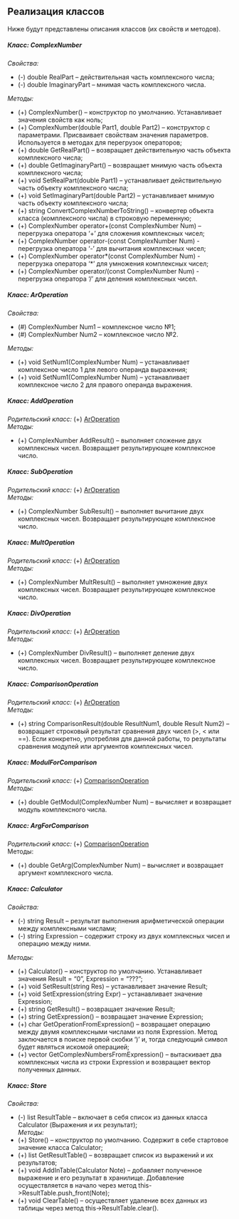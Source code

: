## Реализация классов  
Ниже будут представлены описания классов (их свойств и методов).  
  
<a name="ClassComplexNumber"><h5>Класс: ComplexNumber</h5></a>
*Свойства:*  
* (-) double RealPart – действительная часть комплексного числа;
* (-) double ImaginaryPart – мнимая часть комплексного числа.  

*Методы:*  
* (+) ComplexNumber() – конструктор по умолчанию. Устанавливает значения свойств как ноль;
* (+) ComplexNumber(double Part1, double Part2) – конструктор с параметрами. Присваивает свойствам значения параметров. Используется в методах для перегрузок операторов;
* (+) double GetRealPart() – возвращает действительную часть объекта комплексного числа;
* (+) double GetImaginaryPart() – возвращает мнимую часть объекта комплексного числа;
* (+) void SetRealPart(double Part1) – устанавливает действительную часть объекту комплексного числа;
* (+) void SetImaginaryPart(double Part2) – устанавливает мнимую часть объекту комплексного числа;
* (+) string ConvertComplexNumberToString() – конвертер объекта класса (комплексного числа) в строковую переменную;
* (+) ComplexNumber operator+(const ComplexNumber Num) – перегрузка оператора ‘+’ для сложения комплексных чисел;
* (+) ComplexNumber operator-(const ComplexNumber Num) - перегрузка оператора ‘-’ для вычитания комплексных чисел;
* (+) ComplexNumber operator*(const ComplexNumber Num) - перегрузка оператора ‘*’ для умножения комплексных чисел;
* (+) ComplexNumber operator/(const ComplexNumber Num) - перегрузка оператора ‘/’ для деления комплексных чисел.  
  
<a name="ClassArOperation"><h5>Класс: ArOperation</h5></a>
*Свойства:*  
* (#) ComplexNumber Num1 – комплексное число №1;
* (#) ComplexNumber Num2 – комплексное число №2.  
  
*Методы:*  
* (+) void SetNum1(ComplexNumber Num) – устанавливает комплексное число 1 для левого операнда выражения;
* (+) void SetNum1(ComplexNumber Num) – устанавливает комплексное число 2 для правого операнда выражения.  
  
<a name="ClassAddOperation"><h5>Класс: AddOperation</h5></a>
*Родительский класс:* (+) [ArOperation](#ClassArOperation)  
*Методы:*  
* (+) ComplexNumber AddResult() – выполняет сложение двух комплексных чисел. Возвращает результирующее комплексное число.  
  
<a name="ClassSubOperation"><h5>Класс: SubOperation</h5></a>
*Родительский класс:* (+) [ArOperation](#ClassArOperation)  
*Методы:*  
* (+) ComplexNumber SubResult() – выполняет вычитание двух комплексных чисел. Возвращает результирующее комплексное число.  
  
<a name="ClassMultOperation"><h5>Класс: MultOperation</h5></a>
*Родительский класс:* (+) [ArOperation](#ClassArOperation)  
*Методы:*  
* (+) ComplexNumber MultResult() – выполняет умножение двух комплексных чисел. Возвращает результирующее комплексное число.  
  
<a name="ClassDivOperation"><h5>Класс: DivOperation</h5></a>
*Родительский класс:* (+) [ArOperation](#ClassArOperation)  
*Методы:*  
* (+) ComplexNumber DivResult() – выполняет деление двух комплексных чисел. Возвращает результирующее комплексное число.  
  
<a name="ClassComparisonOperation"><h5>Класс: ComparisonOperation</h5></a>
*Родительский класс:* (+) [ArOperation](#ClassArOperation)  
*Методы:*  
* (+) string ComparisonResult(double ResultNum1, double Result Num2) – возвращает строковый результат сравнения двух чисел (>, < или ==). Если конкретно, употребляя для данной работы, то результаты сравнения модулей или аргументов комплексных чисел.  
  
<a name="ClassModulForComparison"><h5>Класс: ModulForComparison</h5></a>
*Родительский класс:* (+) [ComparisonOperation](#ClassComparisonOperation)  
*Методы:*  
* (+) double GetModul(ComplexNumber Num) – вычисляет и возвращает модуль комплексного числа.  
  
<a name="ClassArgForComparison"><h5>Класс: ArgForComparison</h5></a>
*Родительский класс:* (+) [ComparisonOperation](#ClassComparisonOperation)  
Методы:  
* (+) double GetArg(ComplexNumber Num) – вычисляет и возвращает аргумент комплексного числа.  
  
<a name="ClassCalculator"><h5>Класс: Calculator</h5></a>
*Свойства:*  
* (-) string Result – результат выполнения арифметической операции между комплексными числами;
* (-) string Expression – содержит строку из двух комплексных чисел и операцию между ними.  
  
*Методы:*  
* (+) Calculator() – конструктор по умолчанию. Устанавливает значения Result = “0”, Expression = “???”;
* (+) void SetResult(string Res) – устанавливает значение Result;
* (+) void SetExpression(string Expr) – устанавливает значение Expression;
* (+) string GetResult() – возвращает значение Result;
* (+) string GetExpression() – возвращает значение Expression;
* (+) char GetOperationFromExpression() – возвращает операцию между двумя комплексными числами из поля Expression. Метод заключается в поиске первой скобки ‘)’ и, тогда следующий символ будет являться искомой операцией;
* (+) vector<ComplexNumber> GetComplexNumbersFromExpression() – вытаскивает два комплексных числа из строки Expression и возвращает вектор полученных данных.  
  
<a name="ClassStore"><h5>Класс: Store</h5></a>
*Свойства:*   
* (-) list<Calculator> ResultTable – включает в себя список из данных класса Calculator (Выражения и их результат);  
*Методы:*  
* (+) Store() – конструктор по умолчанию. Содержит в себе стартовое значение класса Calculator;
* (+) list<Calculator> GetResultTable() – возвращает список из выражений и их результатов;
* (+) void AddInTable(Calculator Note) – добавляет полученное выражение и его результат в хранилище. Добавление осуществляется в начало через метод this->ResultTable.push_front(Note);
* (+) void ClearTable() – осуществляет удаление всех данных из таблицы через метод this->ResultTable.clear().  
  

  














